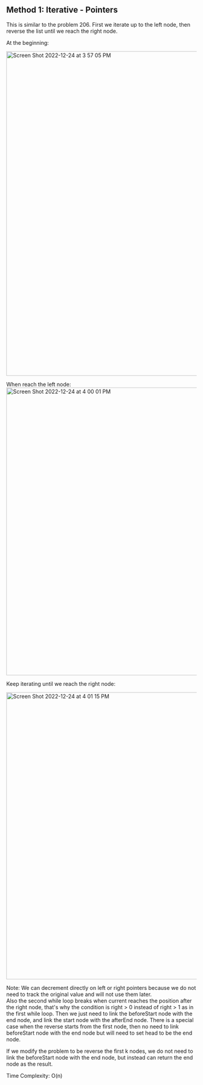 ## Method 1: Iterative - Pointers

This is similar to the problem 206. First we iterate up to the left node, then reverse the list until we reach the right node.

At the beginning:

<img width="857" alt="Screen Shot 2022-12-24 at 3 57 05 PM" src="https://user-images.githubusercontent.com/106039830/209451863-ca229ba7-27a4-4bee-8491-d3b422a44ff0.png">

When reach the left node: </br>
<img width="760" alt="Screen Shot 2022-12-24 at 4 00 01 PM" src="https://user-images.githubusercontent.com/106039830/209451888-df85294c-482c-42c9-9e5d-9b3421a75d4d.png">

Keep iterating until we reach the right node:

<img width="758" alt="Screen Shot 2022-12-24 at 4 01 15 PM" src="https://user-images.githubusercontent.com/106039830/209451903-55618920-e578-4658-9de9-82fba238c6aa.png">

Note: We can decrement directly on left or right pointers because we do not need to track the original value and will not use them later. </br>
Also the second while loop breaks when current reaches the position after the right node, that's why the condition is right > 0 instead of right > 1 as in the first while loop. Then we just need to link the beforeStart node with the end node, and link the start node with the afterEnd node. There is a special 
case when the reverse starts from the first node, then no need to link beforeStart node with the end node but will need to set head to be the end node.

If we modify the problem to be reverse the first k nodes, we do not need to link the beforeStart node with the end node, but instead can return the end 
node as the result.

Time Complexity: O(n)
